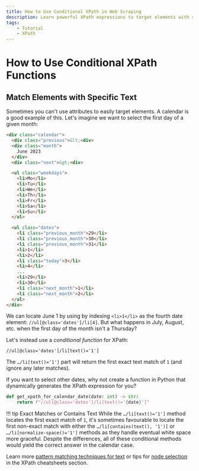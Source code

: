 ```yaml
---
title: How to Use Conditional XPath in Web Scraping
description: Learn powerful XPath expressions to target elements with specific content. Includes code examples for beginners and advanced users.
tags:
    - Tutorial
    - XPath
---
```


# How to Use Conditional XPath Functions
## Match Elements with Specific Text
Sometimes you can't use attributes to easily target elements. A calendar is a good example of this. Let's imagine we want to select the first day of a given month:

```html linenums="1"
<div class="calendar">
  <div class="previous">&lt;<div>
  <div class="month">
    June 2023
  </div>
  <div class="next">&gt;<div>

  <ul class="weekdays">
    <li>Mo</li>
    <li>Tu</li>
    <li>We</li>
    <li>Th</li>
    <li>Fr</li>
    <li>Sa</li>
    <li>Su</li>
  </ul>

  <ul class="dates">
    <li class="previous_month">29</li>
    <li class="previous_month">30</li>
    <li class="previous_month">31</li>
    <li>1</li>
    <li>2</li>
    <li class="today">3</li>
    <li>4</li>
    ...
    <li>29</li>
    <li>30</li>
    <li class="next_month">1</li>
    <li class="next_month">2</li>
  </ul>
</div>
```

We can locate June 1 by using by indexing `<li>1</li>` as the fourth date element: `//ul[@class='dates']/li[4]`. But what happens in July, August, etc. when the first day of the month isn't a Thursday?

Let's instead use a _conditional function_ for XPath:

```text title=""
//ul[@class='dates']/li[text()='1']
```

The `…/li[text()='1']` part will return the first exact text match of `1` (and ignore any later matches).

If you want to select other dates, why not create a function in Python that dynamically generates the XPath expression for you?

```python linenums="1"
def get_xpath_for_calendar_date(date: int) -> str:
    return f"//ul[@class='dates']/li[text()='{date}']"
```

!!! tip Exact Matches or Contains Text
    While the `…/li[text()='1']` method locates the first exact match of `1`, it's sometimes favourable to locate the first non-exact match with either the `…/li[contains(text(), '1')]` or `…/li[normalize-space()='1']`  methods as they handle eventual white space more graceful. Despite the differences, all of these conditional methods would yield the correct answer in the calendar case.

Learn more [pattern matching techniques for text](./../cheatsheets/text.md) or tips for [node selection](./../cheatsheets/node-selection.md) in the XPath cheatsheets section.
